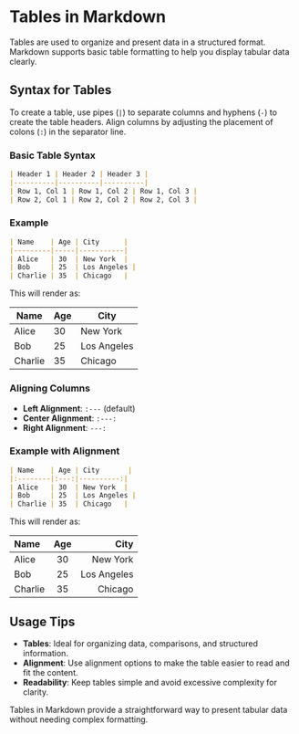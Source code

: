 # Tables in Markdown

Tables are used to organize and present data in a structured format. Markdown supports basic table formatting to help you display tabular data clearly.

## Syntax for Tables

To create a table, use pipes (`|`) to separate columns and hyphens (`-`) to create the table headers. Align columns by adjusting the placement of colons (`:`) in the separator line.

### Basic Table Syntax

```markdown
| Header 1 | Header 2 | Header 3 |
|----------|----------|----------|
| Row 1, Col 1 | Row 1, Col 2 | Row 1, Col 3 |
| Row 2, Col 1 | Row 2, Col 2 | Row 2, Col 3 |
```

### Example

```markdown
| Name    | Age | City      |
|---------|-----|-----------|
| Alice   | 30  | New York  |
| Bob     | 25  | Los Angeles |
| Charlie | 35  | Chicago   |
```

This will render as:

| Name    | Age | City       |
|---------|-----|------------|
| Alice   | 30  | New York   |
| Bob     | 25  | Los Angeles |
| Charlie | 35  | Chicago    |

### Aligning Columns

- **Left Alignment**: `:---` (default)
- **Center Alignment**: `:---:` 
- **Right Alignment**: `---:` 

### Example with Alignment

```markdown
| Name    | Age | City       |
|:--------|:---:|----------:|
| Alice   | 30  | New York  |
| Bob     | 25  | Los Angeles |
| Charlie | 35  | Chicago   |
```

This will render as:

| Name    | Age | City       |
|:--------|:---:|----------:|
| Alice   | 30  | New York  |
| Bob     | 25  | Los Angeles |
| Charlie | 35  | Chicago   |

## Usage Tips

- **Tables**: Ideal for organizing data, comparisons, and structured information.
- **Alignment**: Use alignment options to make the table easier to read and fit the content.
- **Readability**: Keep tables simple and avoid excessive complexity for clarity.

Tables in Markdown provide a straightforward way to present tabular data without needing complex formatting.

